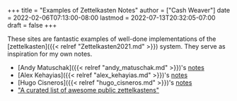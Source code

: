 +++
title = "Examples of Zettelkasten Notes"
author = ["Cash Weaver"]
date = 2022-02-06T07:13:00-08:00
lastmod = 2022-07-13T20:32:05-07:00
draft = false
+++

These sites are fantastic examples of well-done implementations of the [zettelkasten]({{< relref "Zettelkasten2021.md" >}}) system. They serve as inspiration for my own notes.

-   [Andy Matuschak]({{< relref "andy_matuschak.md" >}})'s [notes](https://notes.andymatuschak.org/)
-   [Alex Kehayias]({{< relref "alex_kehayias.md" >}})'s [notes](https://notes.alexkehayias.com/)
-   [Hugo Cisneros]({{< relref "hugo_cisneros.md" >}})'s [notes](https://hugocisneros.com/notes/)
-   ["A curated list of awesome public zettelkastens"](https://github.com/KasperZutterman/Second-Brain)
